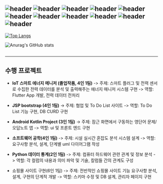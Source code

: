 
![header](https://capsule-render.vercel.app/api?type=slice&color=gradient&height=200&section=header&text=YoungMin-Kim&fontSize=80&fontColor=black)
![header](https://img.shields.io/badge/Spring-6DB33F?style=flat-square&logo=Spring&logoColor=white) ![header](https://img.shields.io/badge/SpringBoot-6DB33F?style=flat-square&logo=SpringBoot&logoColor=white)  ![header](https://img.shields.io/badge/Oracle-F80000?style=flat-square&logo=Oracle&logoColor=white) ![header](https://img.shields.io/badge/MySQL-4479A1?style=flat-square&logo=MySQL&logoColor=white) ![header](https://img.shields.io/badge/AmazonAWS-232F3E?style=flat-square&logo=AmazonAWS&logoColor=white) 
![header](https://img.shields.io/badge/Flutter-02569B?style=flat-square&logo=Flutter&logoColor=white) ![header](https://img.shields.io/badge/Kotlin-7F52FF?style=flat-square&logo=Kotlin&logoColor=white) ![header](https://img.shields.io/badge/Python-3776AB?style=flat-square&logo=Python&logoColor=white) ![header](https://img.shields.io/badge/R-276DC3?style=flat-square&logo=R&logoColor=white) ![header](https://img.shields.io/badge/GoogleColab-F9AB00?style=flat-square&logo=GoogleColab&logoColor=white) 
---
[![Top Langs](https://github-readme-stats.vercel.app/api/top-langs/?username=Young-Min-Kim&langs_count=8)](https://github.com/anuraghazra/github-readme-stats)

![Anurag's GitHub stats](https://github-readme-stats.vercel.app/api?username=Young-Min-Kim&show_icons=true&theme=radical)


##
##
##
---
## 수행 프로젝트
- **IoT 스마트 에너지 메니저 (졸업작품, 4인 1팀)**
-> 주제:  스마트 플러그 및 전력 센서로 수집한 전력 데이터를 분석 및 출력해주는 에너지 매니저 시스템 구현
-> 역할:  Flutter App 개발, 전력 데이터 전처리

- **JSP bootstrap (4인 1팀)**
-> 주제:  협업 및 To Do List 사이트 
-> 역할:  To Do List 기능 구현, DB CURD 구현

- **Android Kotlin Project (3인 1팀)**
-> 주제:  잠근 화면에서 구동하는 영단어 문제/오답노트 앱
-> 역할:  ui 및  프론트 엔드 구현

- **소프트웨어 공학(4인 1팀)**
-> 주제:  시설 실시간 혼잡도 분석 시스템 설계
-> 역할:  요구사항 분석, 설계, 단계별 uml 다이어그램 작성

- **Python 데이터 통계(2인 1팀)**
-> 주제:  컴퓨터 하드웨어 관련 관계 및 정보 분석
-> 역할:  각 컬럼의 내용과 의미 파악 및 기술, 칼럼들 간의 관계도 구성

- 쇼핑몰 사이트 구현(6인 1팀)
-> 주제:  전반적인 쇼핑몰 사이트 기능 요구사항 분석, 설계, 구현의 단계적 개발
-> 역할:  스키마 수정 및 DB 설계, 관리자 페이지 구현
